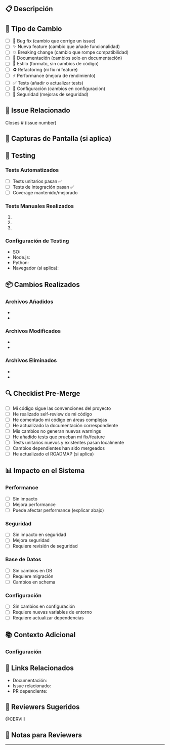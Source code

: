 ## 📋 Descripción

<!-- Describe los cambios realizados en este PR de forma clara y concisa -->



## 🎯 Tipo de Cambio

<!-- Marca con una X las opciones que apliquen -->

- [ ] 🐛 Bug fix (cambio que corrige un issue)
- [ ] ✨ Nueva feature (cambio que añade funcionalidad)
- [ ] 💥 Breaking change (cambio que rompe compatibilidad)
- [ ] 📝 Documentación (cambios solo en documentación)
- [ ] 🎨 Estilo (formato, sin cambios de código)
- [ ] ♻️ Refactoring (ni fix ni feature)
- [ ] ⚡ Performance (mejora de rendimiento)
- [ ] ✅ Tests (añadir o actualizar tests)
- [ ] 🔧 Configuración (cambios en configuración)
- [ ] 🔐 Seguridad (mejoras de seguridad)

## 🔗 Issue Relacionado

<!-- Si este PR cierra un issue, indica cuál -->

Closes # (issue number)

## 📸 Capturas de Pantalla (si aplica)

<!-- Añade capturas de pantalla si hay cambios visuales -->



## 🧪 Testing

<!-- Describe las pruebas realizadas -->

### Tests Automatizados
- [ ] Tests unitarios pasan ✅
- [ ] Tests de integración pasan ✅
- [ ] Coverage mantenido/mejorado

### Tests Manuales Realizados
<!-- Describe los pasos para verificar los cambios -->

1. 
2. 
3. 

### Configuración de Testing
<!-- Describe el entorno donde se probó -->

- SO: 
- Node.js: 
- Python: 
- Navegador (si aplica): 

## 📦 Cambios Realizados

<!-- Lista detallada de cambios -->

### Archivos Añadidos
- 
- 

### Archivos Modificados
- 
- 

### Archivos Eliminados
- 
- 

## 🔍 Checklist Pre-Merge

<!-- Verifica estos items antes de solicitar review -->

- [ ] Mi código sigue las convenciones del proyecto
- [ ] He realizado self-review de mi código
- [ ] He comentado mi código en áreas complejas
- [ ] He actualizado la documentación correspondiente
- [ ] Mis cambios no generan nuevos warnings
- [ ] He añadido tests que prueban mi fix/feature
- [ ] Tests unitarios nuevos y existentes pasan localmente
- [ ] Cambios dependientes han sido mergeados
- [ ] He actualizado el ROADMAP (si aplica)

## 📊 Impacto en el Sistema

<!-- Evalúa el impacto de los cambios -->

### Performance
- [ ] Sin impacto
- [ ] Mejora performance
- [ ] Puede afectar performance (explicar abajo)

### Seguridad
- [ ] Sin impacto en seguridad
- [ ] Mejora seguridad
- [ ] Requiere revisión de seguridad

### Base de Datos
- [ ] Sin cambios en DB
- [ ] Requiere migración
- [ ] Cambios en schema

### Configuración
- [ ] Sin cambios en configuración
- [ ] Requiere nuevas variables de entorno
- [ ] Requiere actualizar dependencias

## 📚 Contexto Adicional

<!-- Cualquier información adicional relevante -->



### Configuración

<!-- Cualquier nueva configuración (dependencias, etc) -->

## 🔗 Links Relacionados

<!-- Enlaces a documentación, issues, PRs relacionados, etc. -->

- Documentación: 
- Issue relacionado: 
- PR dependiente: 

## 👥 Reviewers Sugeridos

<!-- Menciona a quienes deberían revisar este PR -->

@CERVIII

## 📝 Notas para Reviewers

<!-- Aspectos específicos donde necesitas feedback -->



---

<!-- 
Template version: 1.0
Project: Pokemon MCP + AP2 Marketplace
-->
